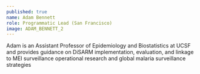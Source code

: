 ```yaml
---
published: true
name: Adam Bennett
role: Programmatic Lead (San Francisco)
image: ADAM_BENNETT_2
---
```

Adam is an Assistant Professor of Epidemiology and Biostatistics at UCSF and provides guidance on DiSARM implementation, evaluation, and linkage to MEI surveillance operational research and global malaria surveillance strategies